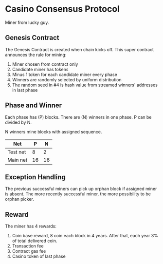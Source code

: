 Casino Consensus Protocol
====================
Miner from lucky guy.


Genesis Contract
---------------------

The Genesis Contract is created when chain kicks off. This super contract announces the rule for mining:

1. Miner chosen from contract only
2. Candidate miner has tokens
3. Minus 1 token for each candidate miner every phase
4. Winners are randomly selected by uniform distribution
5. The random seed in #4 is hash value from streamed winners' addresses in last phase

Phase and Winner
---------------------

Each phase has (P) blocks. There are (N) winners in one phase. P can be divided by N. 

N winners mine blocks with assigned sequence.


 Net         | P        | N
 ------------|------------------|----------------------
 Test net      | 8          | 2
 Main net      | 16         | 16


Exception Handling
---------------------

The previous successful miners can pick up orphan block if assigned miner is absent. The more 
recently successful miner, the more possibility to be orphan picker.


Reward
---------------------

The miner has 4 rewards:

1. Coin base reward, 8 coin each block in 4 years. After that, each year 3% of total delivered coin.
2. Transaction fee
3. Contract gas fee
4. Casino token of last phase
